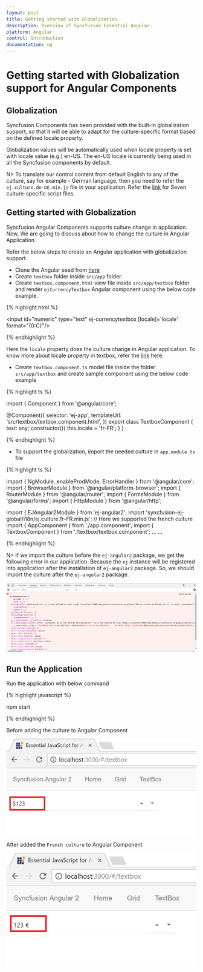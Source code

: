 ```yaml
---
layout: post
title: Getting started with Globalization 
description: Overview of Syncfusion Essential Angular.
platform: Angular
control: Introduction
documentation: ug
---
```



# Getting started with Globalization support for Angular Components

## Globalization

Syncfusion Components has been provided with the built-in globalization support, so that it will be able to adapt for the culture-specific format based on the defined locale property.

Globalization values will be automatically used when locale property is set with locale value (e.g.) en-US. The en-US locale is currently being used in all the Syncfusion components by default.

N> To translate our control content from default English to any of the culture, say for example - German language, then you need to refer the `ej.culture.de-DE.min.js` file in your application. Refer the [link](https://github.com/syncfusion/ej-global/tree/master/i18n) for Seven culture-specific script files.

## Getting started with Globalization

Syncfusion Angular Components supports culture change in application. Now, We are going to discuss about how to change the culture in Angular Application. 

Refer the below steps to create an Angular application with globalization support.

* Clone the Angular seed from [here](https://github.com/syncfusion/angular2-seeds/tree/systemjs)
* Create `textbox` folder inside `src/app` folder.
* Create `textbox.component.html` view file inside `src/app/textbox` folder and render `ejCurrencyTextbox` Angular component using the below code example.

{% highlight html %}

<input id="numeric" type="text" ej-currencytextbox [locale]='locale' format="{0:C}"/>

{% endhighlight %}

Here the `locale` property does the culture change in Angular application. To know more about locale property in textbox, refer the [link](https://help.syncfusion.com/api/js/ejtextboxes#members:locale) here.

* Create `textbox.component.ts` model file inside the folder `src/app/textbox` and create sample component using the below code example

{% highlight ts %}


import { Component } from '@angular/core';

@Component({
    selector: 'ej-app',
    templateUrl: 'src/textbox/textbox.component.html',
})
export class TextboxComponent {
    text: any;
   constructor(){
       this.locale = 'fr-FR';
    }
}

{% endhighlight %}

* To support the globalization, import the needed culture in `app.module.ts` file 

{% highlight ts %}

import { NgModule, enableProdMode, ErrorHandler } from '@angular/core';
import { BrowserModule } from '@angular/platform-browser';
import { RouterModule } from '@angular/router';
import { FormsModule } from '@angular/forms';
import { HttpModule } from '@angular/http';

import { EJAngular2Module } from 'ej-angular2';
import 'syncfusion-ej-global/i18n/ej.culture.fr-FR.min.js'; // Here we supported the french culture
import { AppComponent } from './app.component';
import { TextboxComponent } from './textbox/textbox.component';
...
...

{% endhighlight %}

N> If we import the culture before the `ej-angular2` package, we get the following error in our application. Because the `ej` instance will be registered into application after the installation of `ej-angular2` package. So, we should import the culture after the `ej-angular2` package.

![](/angular/GettingStarted/Images/cultureerror.png)


## Run the Application

Run the application with below command

{% highlight javascript %}

npm start

{% endhighlight %}

Before adding the culture to Angular Component

![](/angular/GettingStarted/Images/textbox.png)

After added the `French culture` to Angular Component

![](/angular/GettingStarted/Images/locale.png)
